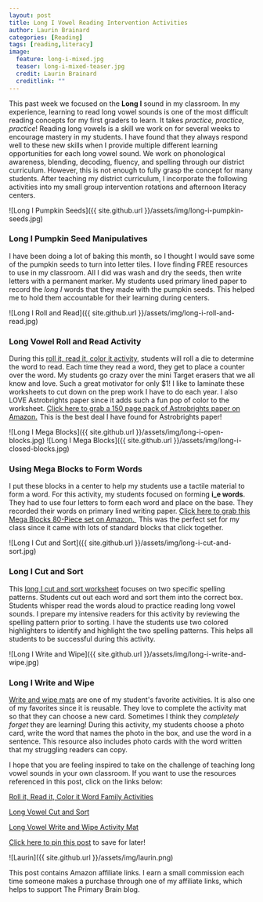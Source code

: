 ```yaml
---
layout: post
title: Long I Vowel Reading Intervention Activities
author: Laurin Brainard
categories: [Reading]
tags: [reading,literacy]
image:
  feature: long-i-mixed.jpg
  teaser: long-i-mixed-teaser.jpg
  credit: Laurin Brainard
  creditlink: ""
---
```

This past week we focused on the **Long I** sound in my classroom. In my experience, learning to read long vowel sounds is one of the most difficult reading concepts for my first graders to learn. It takes *practice, practice, practice*! Reading long vowels is a skill we work on for several weeks to encourage mastery in my students. I have found that they always respond well to these new skills when I provide multiple different learning opportunities for each long vowel sound. We work on phonological awareness, blending, decoding, fluency, and spelling through our district curriculum. However, this is not enough to fully grasp the concept for many students. After teaching my district curriculum, I incorporate the following activities into my small group intervention rotations and afternoon literacy centers. 

![Long I Pumpkin Seeds]({{ site.github.url }}/assets/img/long-i-pumpkin-seeds.jpg)

### Long I Pumpkin Seed Manipulatives

I have been doing a lot of baking this month, so I thought I would save some of the pumpkin seeds to turn into letter tiles. I love finding FREE resources to use in my classroom. All I did was wash and dry the seeds, then write letters with a permanent marker. My students used primary lined paper to record the *long I* words that they made with the pumpkin seeds. This helped me to hold them accountable for their learning during centers. 

![Long I Roll and Read]({{ site.github.url }}/assets/img/long-i-roll-and-read.jpg)

### Long Vowel Roll and Read Activity

During this [roll it, read it, color it activity](http://bit.ly/2Bey03B), students will roll a die to determine the word to read. Each time they read a word, they get to place a counter over the word. My students go crazy over the mini Target erasers that we all know and love. Such a great motivator for only $1! I like to laminate these worksheets to cut down on the prep work I have to do each year. I also LOVE Astrobrights paper since it adds such a fun pop of color to the worksheet. <a target="_blank" href="https://www.amazon.com/gp/product/B01GUUARV0/ref=as_li_tl?ie=UTF8&camp=1789&creative=9325&creativeASIN=B01GUUARV0&linkCode=as2&tag=theprimarybra-20&linkId=92aa47e64d062f1f609b3933818611f3">Click here to grab a 150 page pack of Astrobrights paper on Amazon.</a><img src="//ir-na.amazon-adsystem.com/e/ir?t=theprimarybra-20&l=am2&o=1&a=B01GUUARV0" width="1" height="1" border="0" alt="" style="border:none !important; margin:0px !important;" /> This is the best deal I have found for Astrobrights paper!

![Long I Mega Blocks]({{ site.github.url }}/assets/img/long-i-open-blocks.jpg)
![Long I Mega Blocks]({{ site.github.url }}/assets/img/long-i-closed-blocks.jpg)

### Using Mega Blocks to Form Words

I put these blocks in a center to help my students use a tactile material to form a word. For this activity, my students focused on forming **i_e words**. They had to use four letters to form each word and place on the base. They recorded their words on primary lined writing paper. <a target="_blank" href="https://www.amazon.com/gp/product/B007GE75HY/ref=as_li_tl?ie=UTF8&camp=1789&creative=9325&creativeASIN=B007GE75HY&linkCode=as2&tag=theprimarybra-20&linkId=f1e3a90fcd89179a4e2d8ee84468809c"> Click here to grab this Mega Blocks 80-Piece set on Amazon. </a><img src="//ir-na.amazon-adsystem.com/e/ir?t=theprimarybra-20&l=am2&o=1&a=B007GE75HY" width="1" height="1" border="0" alt="" style="border:none !important; margin:0px !important;" /> This was the perfect set for my class since it came with lots of standard blocks that click together.

![Long I Cut and Sort]({{ site.github.url }}/assets/img/long-i-cut-and-sort.jpg)

### Long I Cut and Sort

This [long I cut and sort worksheet]((http://bit.ly/2iJ1wqy)) focuses on two specific spelling patterns. Students cut out each word and sort them into the correct box. Students whisper read the words aloud to practice reading long vowel sounds. I prepare my intensive readers for this activity by reviewing the spelling pattern prior to sorting. I have the students use two colored highlighters to identify and highlight the two spelling patterns. This helps all students to be successful during this activity. 

![Long I Write and Wipe]({{ site.github.url }}/assets/img/long-i-write-and-wipe.jpg)

### Long I Write and Wipe

[Write and wipe mats](http://bit.ly/2jToeQl) are one of my student's favorite activities. It is also one of my favorites since it is reusable. They love to complete the activity mat so that they can choose a new card. Sometimes I think they *completely forget* they are learning! During this activity, my students choose a photo card, write the word that names the photo in the box, and use the word in a sentence. This resource also includes photo cards with the word written that my struggling readers can copy. 

I hope that you are feeling inspired to take on the challenge of teaching long vowel sounds in your own classroom. If you want to use the resources referenced in this post, click on the links below:

[Roll it, Read it, Color it Word Family Activities](http://bit.ly/2Bey03B)

[Long Vowel Cut and Sort](http://bit.ly/2iJ1wqy)

[Long Vowel Write and Wipe Activity Mat](http://bit.ly/2jToeQl)

[Click here to pin this post](https://pin.it/wnlbmir3t2gkn7) to save for later!

![Laurin]({{ site.github.url }}/assets/img/laurin.png)

This post contains Amazon affiliate links. I earn a small commission each time someone makes a purchase through one of my affiliate links, which helps to support The Primary Brain blog.